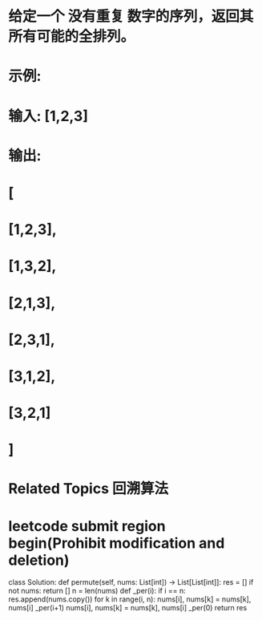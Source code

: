 # 给定一个 没有重复 数字的序列，返回其所有可能的全排列。 
# 
#  示例: 
# 
#  输入: [1,2,3]
# 输出:
# [
#   [1,2,3],
#   [1,3,2],
#   [2,1,3],
#   [2,3,1],
#   [3,1,2],
#   [3,2,1]
# ] 
#  Related Topics 回溯算法


# leetcode submit region begin(Prohibit modification and deletion)
class Solution:
    def permute(self, nums: List[int]) -> List[List[int]]:
        res = []
        if not nums:
            return []
        n = len(nums)
        def _per(i):
            if i == n:
                res.append(nums.copy())
            for k in range(i, n):
                nums[i], nums[k] = nums[k], nums[i]
                _per(i+1)
                nums[i], nums[k] = nums[k], nums[i]
        _per(0)
        return res
